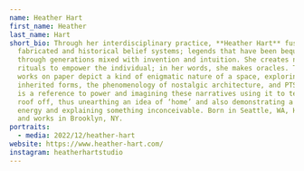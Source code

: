```yaml
---
name: Heather Hart
first_name: Heather
last_name: Hart
short_bio: Through her interdisciplinary practice, **Heather Hart** fuses
  fabricated and historical belief systems; legends that have been bequeathed
  through generations mixed with invention and intuition. She creates new
  rituals to empower the individual; in her words, she makes oracles. These
  works on paper depict a kind of enigmatic nature of a space, exploring
  inherited forms, the phenomenology of nostalgic architecture, and PTSD. There
  is a reference to power and imagining these narratives using it to tear the
  roof off, thus unearthing an idea of ‘home’ and also demonstrating a cosmic
  energy and explaining something inconceivable. Born in Seattle, WA, Hart lives
  and works in Brooklyn, NY.
portraits:
  - media: 2022/12/heather-hart
website: https://www.heather-hart.com/
instagram: heatherhartstudio
---
```

